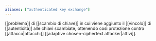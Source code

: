 ```yaml
---
aliases: ["authenticated key exchange"]
---
```


[[problema]] di [[scambio di chiave]] in cui viene aggiunto il [[vincolo]] di [[autenticità]] alle chiavi scambiate, ottenendo così protezione contro [[attacco|attacchi]] [[adaptive chosen-ciphertext attacker|attivi]].
